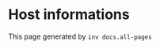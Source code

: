 # Host informations

This page generated by `inv docs.all-pages`


[comment]: (>>HOSTINFOS)



[comment]: (<<HOSTINFOS)